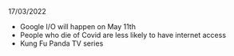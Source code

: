 17/03/2022

- Google I/O will happen on May 11th
- People who die of Covid are less likely to have internet access
- Kung Fu Panda TV series